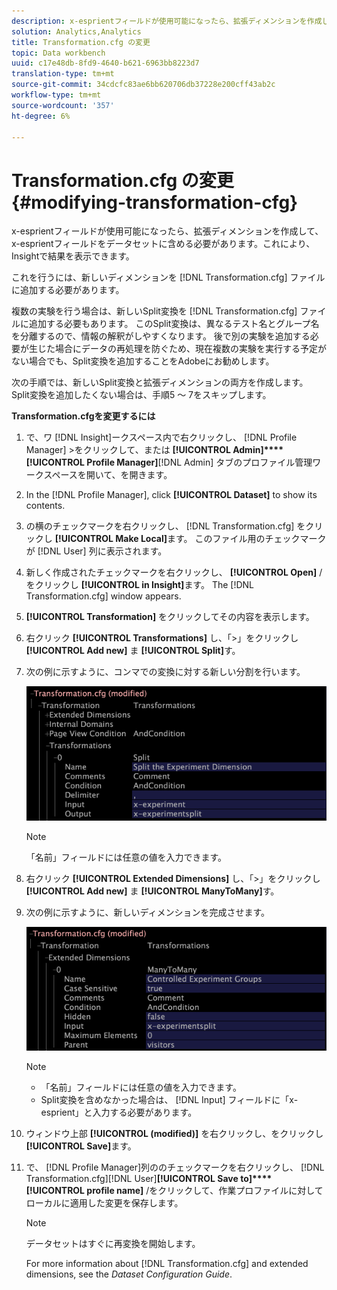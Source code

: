 ```yaml
---
description: x-esprientフィールドが使用可能になったら、拡張ディメンションを作成して、x-esprientフィールドをデータセットに含める必要があります。これにより、Insightで結果を表示できます。
solution: Analytics,Analytics
title: Transformation.cfg の変更
topic: Data workbench
uuid: c17e48db-8fd9-4640-b621-6963bb8223d7
translation-type: tm+mt
source-git-commit: 34cdcfc83ae6bb620706db37228e200cff43ab2c
workflow-type: tm+mt
source-wordcount: '357'
ht-degree: 6%

---
```



# Transformation.cfg の変更{#modifying-transformation-cfg}

x-esprientフィールドが使用可能になったら、拡張ディメンションを作成して、x-esprientフィールドをデータセットに含める必要があります。これにより、Insightで結果を表示できます。

これを行うには、新しいディメンションを [!DNL Transformation.cfg] ファイルに追加する必要があります。

複数の実験を行う場合は、新しいSplit変換を [!DNL Transformation.cfg] ファイルに追加する必要もあります。 このSplit変換は、異なるテスト名とグループ名を分離するので、情報の解釈がしやすくなります。 後で別の実験を追加する必要が生じた場合にデータの再処理を防ぐため、現在複数の実験を実行する予定がない場合でも、Split変換を追加することをAdobeにお勧めします。

次の手順では、新しいSplit変換と拡張ディメンションの両方を作成します。 Split変換を追加したくない場合は、手順5 ～ 7をスキップします。

**Transformation.cfgを変更するには**

1. で、ワ [!DNL Insight]ークスペース内で右クリックし、 [!DNL Profile Manager] >をクリックして、または **[!UICONTROL Admin]****[!UICONTROL Profile Manager]**[!DNL Admin] タブのプロファイル管理ワークスペースを開いて、を開きます。
1. In the [!DNL Profile Manager], click **[!UICONTROL Dataset]** to show its contents.
1. の横のチェックマークを右クリックし、 [!DNL Transformation.cfg] をクリックし **[!UICONTROL Make Local]**&#x200B;ます。 このファイル用のチェックマークが [!DNL User] 列に表示されます。
1. 新しく作成されたチェックマークを右クリックし、 **[!UICONTROL Open]** /をクリックし **[!UICONTROL in Insight]**&#x200B;ます。 The [!DNL Transformation.cfg] window appears.
1. **[!UICONTROL Transformation]** をクリックしてその内容を表示します。
1. 右クリック **[!UICONTROL Transformations]** し、「>」をクリックし **[!UICONTROL Add new]** ま **[!UICONTROL Split]**&#x200B;す。
1. 次の例に示すように、コンマでの変換に対する新しい分割を行います。

   ![ステップ情報](assets/New_split_transformation.png)

   >[!NOTE]
   >
   >「名前」フィールドには任意の値を入力できます。

1. 右クリック **[!UICONTROL Extended Dimensions]** し、「>」をクリックし **[!UICONTROL Add new]** ま **[!UICONTROL ManyToMany]**&#x200B;す。
1. 次の例に示すように、新しいディメンションを完成させます。

   ![ステップ情報](assets/New_Dimension_controlled_experiment_groups.png)

   >[!NOTE]
   >
   >* 「名前」フィールドには任意の値を入力できます。
   >* Split変換を含めなかった場合は、 [!DNL Input] フィールドに「x-esprient」と入力する必要があります。


1. ウィンドウ上部 **[!UICONTROL (modified)]** を右クリックし、をクリックし **[!UICONTROL Save]**&#x200B;ます。
1. で、 [!DNL Profile Manager]列ののチェックマークを右クリックし、 [!DNL Transformation.cfg][!DNL User]**[!UICONTROL Save to]****[!UICONTROL profile name]** /をクリックして、作業プロファイルに対してローカルに適用した変更を保存します。

   >[!NOTE]
   >
   >データセットはすぐに再変換を開始します。

   For more information about [!DNL Transformation.cfg] and extended dimensions, see the *Dataset Configuration Guide*.
